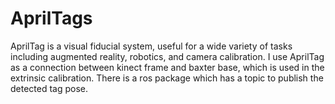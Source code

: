 # AprilTags

AprilTag is a visual fiducial system, useful for a wide variety of tasks including augmented reality, robotics, and camera calibration. I use AprilTag as a connection between kinect frame and baxter base, which is used in the extrinsic calibration.
There is a ros package which has a topic to publish the detected tag pose.
